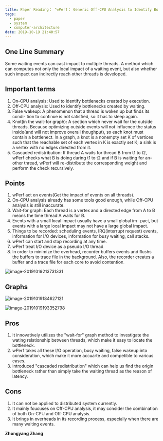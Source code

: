```yaml
---
title: Paper Reading： "wPerf： Generic Off-CPU Analysis to Identify Bottleneck Waiting Events"
tags:
  - paper
  - system
  - computer-architecture
date: 2019-10-19 21:40:57
---
```


## One Line Summary

Some waiting events can cast impact to multiple threads. A method which can computes not only the local impact of a waiting event, but also whether such impact can indirectly reach other threads is developed.

<!-- more -->

## Important terms

1. On-CPU analysis: Used to identify bottlenecks created by execution.
2. Off-CPU analysis: Used to identify bottlenecks created by waiting.
3. False wakeup: A phenomenon that a thread is woken up but finds its condi- tion to continue is not satisfied, so it has to sleep again. 
4. Knot(in the wait-for graph): A section which never wait for the outside threads. Because optimizing outside events will not influence the status inside(and will not improve overall thoughput), so each knot must contain a bottlenect. In a graph, a knot is a nonempty set K of vertices such that the reachable set of each vertex in K is exactly set K; a sink is a vertex with no edges directed from it.
5. Cascaded redistribution: If thread A waits for thread B from t1 to t2, wPerf checks what B is doing during t1 to t2 and if B is waiting for an- other thread, wPerf will re-distribute the corresponding weight and perform the check recursively. 

## Points

1. wPerf act on events(Get the impact of events on all threads).
2. On-CPU analysis already has some tools good enough, while Off-CPU analysis is still inaccurate.
3. Wait-for graph: Each thread is a vertex and a directed edge from A to B means the time thread A waits for B. 
4. Events with a small local impact usually have a small global im- pact, but events with a large local impact may not have a large global impact. 
5. Things to be recorded: scheduling events, IRQ(interrupt request) events, information for I/O devices, information for busy waiting, call stacks.
6. wPerf can start and stop recording at any time.
7. wPerf treat I/O device as a pseudo I/O thread.
8. In order to minimize the overhead, recorder buffers events and flushs the buffers to trace file in the background. Also, the recorder creates a buffer and a trace file for each core to avoid contention.

![image-20191019213731331](image-20191019213731331.png)



## Graphs

![image-20191019184627121](image-20191019184627121.png)

![image-20191019193352798](image-20191019193352798.png)

## Pros

1. It innovatively utilizes the "wait-for" graph method to investigate the wating relationship between threads, which make it easy to locate the bottleneck.
2. wPerf takes all these I/O operation, busy waiting, false wakeup into consideration, which make it more accuarte and competible to various cases.
3. Introduced "cascaded redistribution" which can help us find the origin bottleneck rather than simply take the waiting thread as the reason of latency.

## Cons

1. It can not be applied to distributed system currently.
2. It mainly foucuses on Off-CPU analysis, it may consider the combination of both On-CPU and Off-CPU analysis.
3. It brings in overheads in its recording process, especially when there are many waiting events.



**Zhongyang Zhang**